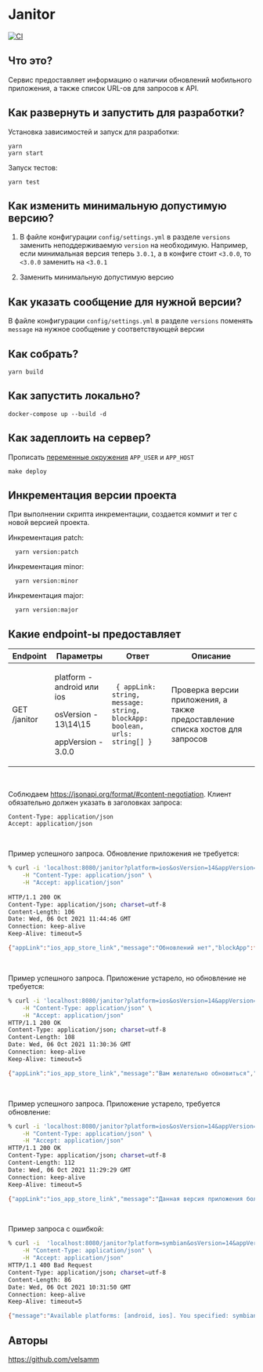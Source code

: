 # Janitor

[![CI](https://github.com/bitzlato/janitor/actions/workflows/main.yml/badge.svg?branch=master)](https://github.com/bitzlato/janitor/actions/workflows/main.yml)

## Что это?

Сервис предоставляет информацию о наличии обновлений мобильного приложения,
а также список URL-ов для запросов к API.

## Как развернуть и запустить для разработки?

Установка зависимостей и запуск для разработки:

    yarn
    yarn start

Запуск тестов:

    yarn test

## Как изменить минимальную допустимую версию?

1) В файле конфигурации ``config/settings.yml`` в разделе ``versions`` заменить неподдерживаемую
   ``version`` на необходимую.
   Например, если минимальная версия теперь ``3.0.1``, а в конфиге стоит ``<3.0.0``, то ``<3.0.0`` заменить на ``<3.0.1``
   
1) Заменить минимальную допустимую версию

## Как указать сообщение для нужной версии?

В файле конфигурации ``config/settings.yml`` в разделе ``versions`` поменять ``message`` на нужное сообщение
у соответствующей версии

## Как собрать?

    yarn build

## Как запустить локально?

    docker-compose up --build -d

## Как задеплоить на сервер?

Прописать [переменные окружения](https://direnv.net) `APP_USER` и `APP_HOST`
 
    make deploy

## Инкрементация версии проекта

При выполнении скрипта инкрементации, создается коммит и тег с новой версией проекта.

Инкрементация patch:

      yarn version:patch

Инкрементация minor:

      yarn version:minor

Инкрементация major:

      yarn version:major



## Какие endpoint-ы предоставляет

| Endpoint      |   Параметры      | Ответ   |Описание       |
| ------------- | -----------   | ------------- | --- |
| GET /janitor      | <p>platform  - android или ios</p><p>osVersion - 13\14\15</p><p>appVersion - 3.0.0</p> | `` { appLink: string, message: string, blockApp: boolean, urls: string[] }`` | Проверка версии приложения, а также предоставление списка хостов для запросов |

<br />


Соблюдаем https://jsonapi.org/format/#content-negotiation.
Клиент обязательно должен указать в заголовках запроса:

```
Content-Type: application/json
Accept: application/json
```

<br />

Пример успешного запроса. Обновление приложения не требуется:
```sh
% curl -i 'localhost:8080/janitor?platform=ios&osVersion=14&appVersion=3.0.1' \
    -H "Content-Type: application/json" \
    -H "Accept: application/json"
    
HTTP/1.1 200 OK
Content-Type: application/json; charset=utf-8
Content-Length: 106
Date: Wed, 06 Oct 2021 11:44:46 GMT
Connection: keep-alive
Keep-Alive: timeout=5

{"appLink":"ios_app_store_link","message":"Обновлений нет","blockApp":false,"urls":["https://bitzlato.com/api"]}
```
<br />

Пример успешного запроса. Приложение устарело, но обновление не требуется:
```sh
% curl -i 'localhost:8080/janitor?platform=ios&osVersion=14&appVersion=3.0.0' \
    -H "Content-Type: application/json" \
    -H "Accept: application/json"
HTTP/1.1 200 OK
Content-Type: application/json; charset=utf-8
Content-Length: 108
Date: Wed, 06 Oct 2021 11:30:36 GMT
Connection: keep-alive
Keep-Alive: timeout=5

{"appLink":"ios_app_store_link","message":"Вам желательно обновиться","blockApp":false,"urls":["https://test.com/api"]}%
```
<br />

Пример успешного запроса. Приложение устарело, требуется обновление:
```sh
% curl -i 'localhost:8080/janitor?platform=ios&osVersion=14&appVersion=2.9.9' \
    -H "Content-Type: application/json" \
    -H "Accept: application/json"
HTTP/1.1 200 OK
Content-Type: application/json; charset=utf-8
Content-Length: 112
Date: Wed, 06 Oct 2021 11:29:29 GMT
Connection: keep-alive
Keep-Alive: timeout=5

{"appLink":"ios_app_store_link","message":"Данная версия приложения больше не поддерживается. Вам необходимо обновить приложение","blockApp":true,"urls":["https://test.com/api"]}%
```
<br />

Пример запроса с ошибкой:
```sh
% curl -i  'localhost:8080/janitor?platform=symbian&osVersion=14&appVersion=1.0.0' \
    -H "Content-Type: application/json" \
    -H "Accept: application/json"
HTTP/1.1 400 Bad Request
Content-Type: application/json; charset=utf-8
Content-Length: 86
Date: Wed, 06 Oct 2021 10:31:50 GMT
Connection: keep-alive
Keep-Alive: timeout=5

{"message":"Available platforms: [android, ios]. You specified: symbian","status":400}%
```

## Авторы

https://github.com/velsamm
